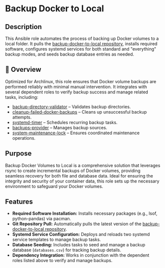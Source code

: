 # Backup Docker to Local

## Description

This Ansible role automates the process of backing up Docker volumes to a local folder. It pulls the [backup-docker-to-local repository](https://github.com/kevinveenbirkenbach/backup-docker-to-local.git), installs required software, configures systemd services for both standard and "everything" backup modes, and seeds backup database entries as needed.

## 📌 Overview

Optimized for Archlinux, this role ensures that Docker volume backups are performed reliably with minimal manual intervention. It integrates with several dependent roles to verify backup success and manage related tasks, including:
- [backup-directory-validator](../backup-directory-validator/) – Validates backup directories.
- [cleanup-failed-docker-backups](../cleanup-failed-docker-backups/) – Cleans up unsuccessful backup attempts.
- [systemd-timer](../systemd-timer/) – Schedules recurring backup tasks.
- [backups-provider](../backups-provider/) – Manages backup sources.
- [system-maintenance-lock](../system-maintenance-lock/) – Ensures coordinated maintenance operations.

## Purpose

Backup Docker Volumes to Local is a comprehensive solution that leverages rsync to create incremental backups of Docker volumes, providing seamless recovery for both file and database data. Ideal for ensuring the integrity and security of your container data, this role sets up the necessary environment to safeguard your Docker volumes.

## Features

- **Required Software Installation:** Installs necessary packages (e.g., lsof, python-pandas) via pacman.
- **Git Repository Pull:** Automatically pulls the latest version of the [backup-docker-to-local repository](https://github.com/kevinveenbirkenbach/backup-docker-to-local.git).
- **Systemd Service Configuration:** Deploys and reloads two systemd service templates to manage backup tasks.
- **Database Seeding:** Includes tasks to seed and manage a backup database (`databases.csv`) for tracking backup details.
- **Dependency Integration:** Works in conjunction with the dependent roles listed above to verify and manage backups.
